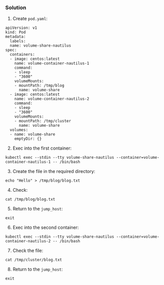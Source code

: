 ### Solution

1. Create ```pod.yaml```:
```
apiVersion: v1
kind: Pod
metadata:
  labels:
  name: volume-share-nautilus
spec:
  containers:
  - image: centos:latest
    name: volume-container-nautilus-1
    command:
    - sleep
    - "3600"
    volumeMounts:
    - mountPath: /tmp/blog
      name: volume-share
  - image: centos:latest
    name: volume-container-nautilus-2
    command:
    - sleep
    - "3600"
    volumeMounts:
    - mountPath: /tmp/cluster
      name: volume-share
  volumes:
  - name: volume-share
    emptyDir: {}
```

2. Exec into the first container:
```
kubectl exec --stdin --tty volume-share-nautilus --container=volume-container-nautilus-1 -- /bin/bash
```
3. Create the file in the required directory:
```
echo "Hello" > /tmp/blog/blog.txt
```
4. Check:
```
cat /tmp/blog/blog.txt
```
5. Return to the ```jump_host```:
```
exit
```
6. Exec into the second container:
```
kubectl exec --stdin --tty volume-share-nautilus --container=volume-container-nautilus-2 -- /bin/bash
```
7. Check the file:
```
cat /tmp/cluster/blog.txt
```
8. Return to the ```jump_host```:
```
exit
```